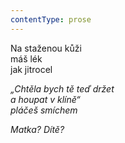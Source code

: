 ```yaml
---
contentType: prose
---
```


<section>

Na staženou kůži  
máš lék  
jak jitrocel

_„Chtěla bych tě teď držet  
a houpat v klíně“  
pláčeš smíchem_

</section>

<section>

_Matka? Dítě?_

</section>

